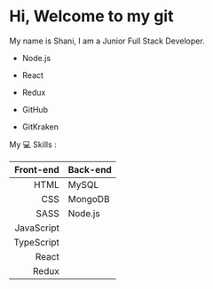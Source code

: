# Hi, Welcome to my git
My name is Shani, I am a Junior Full Stack Developer.

 



* Node.js

* React
* Redux
* GitHub
* GitKraken


My :computer: Skills :

|   Front-end   | Back-end| 
|-----:|---------------|
|HTML|      MySQL      |  
|CSS|       MongoDB    | 
|SASS|    Node.js          |            
|JavaScript|               |  
|TypeScript|              |
|React|              |
|Redux|              |
